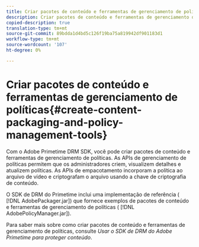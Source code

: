 ```yaml
---
title: Criar pacotes de conteúdo e ferramentas de gerenciamento de políticas
description: Criar pacotes de conteúdo e ferramentas de gerenciamento de políticas
copied-description: true
translation-type: tm+mt
source-git-commit: 89bdda1d4bd5c126f19ba75a819942df901183d1
workflow-type: tm+mt
source-wordcount: '107'
ht-degree: 0%

---
```



# Criar pacotes de conteúdo e ferramentas de gerenciamento de políticas{#create-content-packaging-and-policy-management-tools}

Com o Adobe Primetime DRM SDK, você pode criar pacotes de conteúdo e ferramentas de gerenciamento de políticas. As APIs de gerenciamento de políticas permitem que os administradores criem, visualizem detalhes e atualizem políticas. As APIs de empacotamento incorporam a política ao arquivo de vídeo e criptografam o arquivo usando a chave de criptografia de conteúdo.

O SDK de DRM do Primetime inclui uma implementação de referência ( [!DNL AdobePackager.jar]) que fornece exemplos de pacotes de conteúdo e ferramentas de gerenciamento de políticas ( [!DNL AdobePolicyManager.jar]).

Para saber mais sobre como criar pacotes de conteúdo e ferramentas de gerenciamento de políticas, consulte *Usar o SDK de DRM do Adobe Primetime para proteger conteúdo*.
